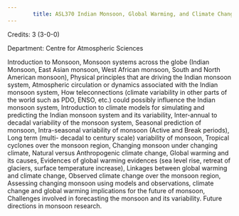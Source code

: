 ```yaml
---
        title: ASL370 Indian Monsoon, Global Warming, and Climate Change
---
```

Credits: 3 (3-0-0)

Department: Centre for Atmospheric Sciences

Introduction to Monsoon, Monsoon systems across the globe (Indian Monsoon, East Asian monsoon, West African monsoon, South and North American monsoon), Physical principles that are driving the Indian monsoon system, Atmospheric circulation or dynamics associated with the Indian monsoon system, How teleconnections (climate variability in other parts of the world such as PDO, ENSO, etc.) could possibly influence the Indian monsoon system, Introduction to climate models for simulating and predicting the Indian monsoon system and its variability, Inter-annual to decadal variability of the monsoon system, Seasonal prediction of monsoon, Intra-seasonal variability of monsoon (Active and Break periods), Long term (multi- decadal to century scale) variability of monsoon, Tropical cyclones over the monsoon region, Changing monsoon under changing climate, Natural versus Anthropogenic climate change, Global warming and its causes, Evidences of global warming evidences (sea level rise, retreat of glaciers, surface temperature increase), Linkages between global warming and climate change, Observed climate change over the monsoon region, Assessing changing monsoon using models and observations, climate change and global warming implications for the future of monsoon, Challenges involved in forecasting the monsoon and its variability. Future directions in monsoon research.